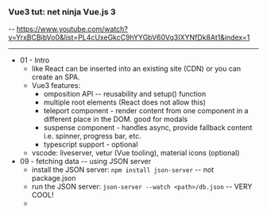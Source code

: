 ### Vue3 tut: net ninja Vue.js 3

-- https://www.youtube.com/watch?v=YrxBCBibVo0&list=PL4cUxeGkcC9hYYGbV60Vq3IXYNfDk8At1&index=1

---
- 01 - Intro
  - like React can be inserted into an existing site (CDN) or you can create an SPA.
  - Vue3 features:
    - omposition API -- reusability and setup() function
    - multiple root elements (React does not allow this)
    - teleport component - render content from one component in a different place in the DOM. good for modals
    - suspense component - handles async, provide fallback content i.e. spinner, progress bar, etc.
    - typescript support - optional
  - vscode: liveserver, vetur (Vue tooling), material icons (optional)
- 09 - fetching data -- using JSON server
  - install the JSON server: `npm install json-server` -- not package.json
  - run the JSON server: `json-server --watch <path>/db.json` -- VERY COOL! 
  - 
